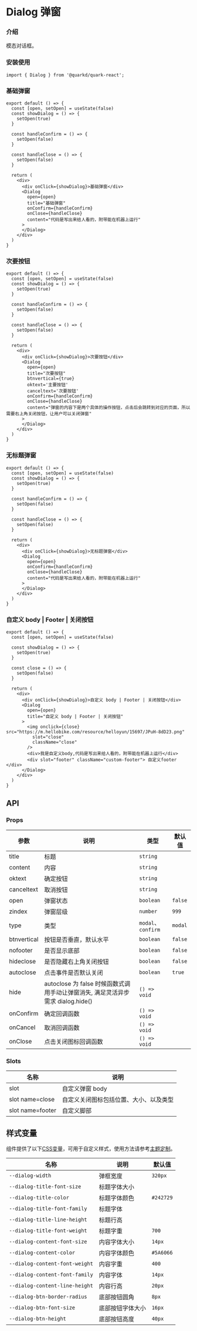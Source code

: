 # Dialog 弹窗

### 介绍

模态对话框。

### 安装使用

```tsx
import { Dialog } from '@quarkd/quark-react';
```
### 基础弹窗
```tsx
export default () => {
  const [open, setOpen] = useState(false)
  const showDialog = () => {
    setOpen(true)
  }

  const handleConfirm = () => {
    setOpen(false)
  }

  const handleClose = () => {
    setOpen(false)
  }

  return (
    <div>
      <div onClick={showDialog}>基础弹窗</div>
      <Dialog
        open={open}
        title="基础弹窗"
        onConfirm={handleConfirm}
        onClose={handleClose}
        content="代码是写出来给人看的，附带能在机器上运行"
      >
      </Dialog>
    </div>
  )
}
```
### 次要按钮
```tsx
export default () => {
  const [open, setOpen] = useState(false)
  const showDialog = () => {
    setOpen(true)
  }

  const handleConfirm = () => {
    setOpen(false)
  }

  const handleClose = () => {
    setOpen(false)
  }

  return (
    <div>
      <div onClick={showDialog}>次要按钮</div>
      <Dialog
        open={open}
        title="次要按钮"
        btnvertical={true}
        oktext='主要按钮'
        canceltext='次要按钮'
        onConfirm={handleConfirm}
        onClose={handleClose}
        content="弹窗的内容下是两个具体的操作按钮，点击后会跳转到对应的页面，所以需要右上角关闭按钮，让用户可以关闭弹窗"
      >
      </Dialog>
    </div>
  )
}
```

### 无标题弹窗
```tsx
export default () => {
  const [open, setOpen] = useState(false)
  const showDialog = () => {
    setOpen(true)
  }

  const handleConfirm = () => {
    setOpen(false)
  }

  const handleClose = () => {
    setOpen(false)
  }

  return (
    <div>
      <div onClick={showDialog}>无标题弹窗</div>
      <Dialog
        open={open}
        onConfirm={handleConfirm}
        onClose={handleClose}
        content="代码是写出来给人看的，附带能在机器上运行"
      >
      </Dialog>
    </div>
  )
}
```


### 自定义 body | Footer | 关闭按钮
```tsx
export default () => {
  const [open, setOpen] = useState(false)

  const showDialog = () => {
    setOpen(true)
  }

  const close = () => {
    setOpen(false)
  }

  return (
    <div>
      <div onClick={showDialog}>自定义 body | Footer | 关闭按钮</div>
      <Dialog
        open={open}
        title="自定义 body | Footer | 关闭按钮"
      >
        <img onclick={close} src="https://m.hellobike.com/resource/helloyun/15697/JPuH-8dD23.png"
          slot="close"
          className="close"
        />
        <div>我是自定义body,代码是写出来给人看的，附带能在机器上运行</div>
        <div slot="footer" className="custom-footer"> 自定义footer </div>
      </Dialog>
    </div>
  )
}
```

## API

### Props

| 参数         | 说明                             | 类型   | 默认值           |
|-------------|----------------------------------|--------|------------------|
| title       | 标题                              | `string`      |
| content     | 内容                              | `string`       |
| oktext      | 确定按钮                          | `string`                   |
| canceltext  | 取消按钮                          | `string`               |
| open        | 弹窗状态                          | `boolean`                |      `false`       |
| zindex      | 弹窗层级                          | `number`                |      `999`       |
| type        | 类型                              | `modal`、`confirm`    | `modal`
| btnvertical | 按钮是否垂直，默认水平               | `boolean`                |      `false`       |
| nofooter    | 是否显示底部                       | `boolean`                |      `false`       |
| hideclose   | 是否隐藏右上角关闭按钮               |` boolean `               |      `false`      |
| autoclose   | 点击事件是否默认关闭                 | `boolean`                |   `true`          |
| hide        | autoclose 为 false 时候函数式调用手动让弹窗消失, 满足灵活异步需求 dialog.hide()  |`() => void`|
| onConfirm   | 确定回调函数                       | `() => void`  |
| onCancel    | 取消回调函数                       | `() => void` |
| onClose     | 点击关闭图标回调函数                | `() => void`   |

### Slots
| 名称                | 说明                             |
|--------------------|----------------------------------|
| slot               | 自定义弹窗 body                   |
| slot name=close    | 自定义关闭图标包括位置、大小、以及类型 |
| slot name=footer   | 自定义脚部                        |

## 样式变量

组件提供了以下[CSS变量](https://developer.mozilla.org/zh-CN/docs/Web/CSS/Using_CSS_custom_properties)，可用于自定义样式，使用方法请参考[主题定制](#/zh-CN/guide/theme)。

| 名称                             | 说明                       | 默认值        |
| ------------------------------- | -------------------------- | ------------ |
| `--dialog-width`                | 弹框宽度                    | `320px`
| `--dialog-title-font-size`      | 标题字体大小                 |
| `--dialog-title-color`          | 标题字体颜色                 | `#242729`
| `--dialog-title-font-family`    | 标题字体                    |
| `--dialog-title-line-height`    | 标题行高                    |
| `--dialog-title-font-weight`    | 标题字重                    | `700`
| `--dialog-content-font-size`    | 内容字体大小                 | `14px`
| `--dialog-content-color`        | 内容字体颜色                 | `#5A6066`
| `--dialog-content-font-weight`  | 内容字重                    | `400`
| `--dialog-content-font-family`  | 内容字体                    | `14px`
| `--dialog-content-line-height`  | 内容行高                    | `20px`
| `--dialog-btn-border-radius`    | 底部按钮圆角                 | `8px`
| `--dialog-btn-font-size`        | 底部按钮字体大小              | `16px`
| `--dialog-btn-height`           | 底部按钮高度                 | `40px`
